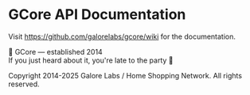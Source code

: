 GCore API Documentation
=====

Visit https://github.com/galorelabs/gcore/wiki for the documentation.

🧓 GCore — established 2014  
If you just heard about it, you're late to the party 🎉

Copyright 2014-2025 Galore Labs / Home Shopping Network. All rights reserved.
